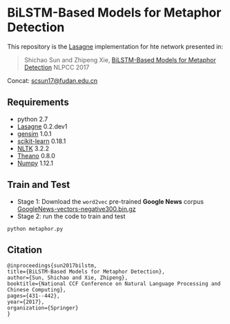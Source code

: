 # BiLSTM-Based Models for Metaphor Detection

This repository is the [Lasagne](http://lasagne.readthedocs.io/en/latest/index.html) implementation for hte network presented in:

> Shichao Sun and Zhipeng Xie,
> [BiLSTM-Based Models for Metaphor Detection](https://link.springer.com/chapter/10.1007/978-3-319-73618-1_36)
> NLPCC 2017 

Concat: [scsun17@fudan.edu.cn](mailto:scsun17@fudan.edu.cn)

## Requirements
- python 2.7
- [Lasagne](http://lasagne.readthedocs.io/en/latest/index.html) 0.2.dev1
- [gensim](https://radimrehurek.com/gensim/) 1.0.1
- [scikit-learn](http://scikit-learn.org/stable/) 0.18.1
- [NLTK](https://www.nltk.org/) 3.2.2
- [Theano](http://deeplearning.net/software/theano/index.html) 0.8.0
- [Numpy](http://www.numpy.org/) 1.12.1

## Train and Test
- Stage 1: Download the `word2vec` pre-trained **Google News** corpus 
    [GoogleNews-vectors-negative300.bin.gz](https://drive.google.com/file/d/0B7XkCwpI5KDYNlNUTTlSS21pQmM/edit?usp=sharing)
- Stage 2: run the code to train and test
```
python metaphor.py
```

## Citation

    @inproceedings{sun2017bilstm,
    title={BiLSTM-Based Models for Metaphor Detection},
    author={Sun, Shichao and Xie, Zhipeng},
    booktitle={National CCF Conference on Natural Language Processing and Chinese Computing},
    pages={431--442},
    year={2017},
    organization={Springer}
    }
